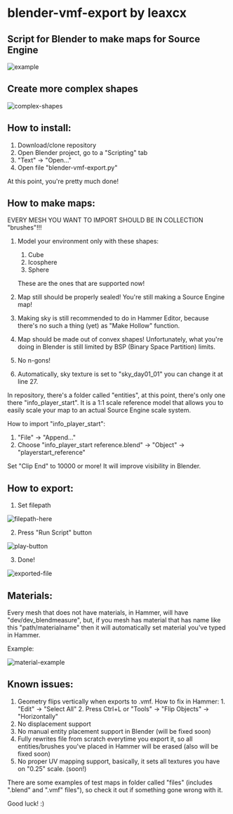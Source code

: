 # blender-vmf-export by leaxcx
## Script for Blender to make maps for Source Engine

![example](https://github.com/leaxcx/blender-vmf-export/assets/172221284/cd51ab54-43ab-44c2-afdd-36ca676b6cbd)

## Create more complex shapes

![complex-shapes](https://github.com/leaxcx/blender-vmf-export/assets/172221284/6b565c32-1b5a-44e2-b225-2cbda0232b24)
  

## How to install:
  1. Download/clone repository
  2. Open Blender project, go to a "Scripting" tab
  3. "Text" -> "Open..."
  4. Open file "blender-vmf-export.py"
     
  At this point, you're pretty much done!

## How to make maps:
  EVERY MESH YOU WANT TO IMPORT SHOULD BE IN COLLECTION "brushes"!!!
  1. Model your environment only with these shapes:
     1. Cube
     2. Icosphere
     3. Sphere
        
     These are the ones that are supported now!
  2. Map still should be properly sealed! You're still making a Source Engine map!
  3. Making sky is still recommended to do in Hammer Editor, because there's no such a thing (yet) as "Make Hollow" function.
  4. Map should be made out of convex shapes! Unfortunately, what you're doing in Blender is still limited by BSP (Binary Space Partition) limits.
  5. No n-gons!
  6. Automatically, sky texture is set to "sky_day01_01" you can change it at line 27.

In repository, there's a folder called "entities", at this point, there's only one there "info_player_start". It is a 1:1 scale reference model that allows you to easily scale your map to an actual Source Engine scale system.

  How to import "info_player_start":
   1. "File" -> "Append..."
   2. Choose "info_player_start reference.blend" -> "Object" -> "playerstart_reference"

Set "Clip End" to 10000 or more! It will improve visibility in Blender.

## How to export:
  1. Set filepath
     
![filepath-here](https://github.com/leaxcx/blender-vmf-export/assets/172221284/8736c61c-fe24-4b5f-8df0-95fb80c97fa3)

  2. Press "Run Script" button
  
![play-button](https://github.com/leaxcx/blender-vmf-export/assets/172221284/c31934da-ea8d-4c7c-a1d7-e62843d61090)

  3. Done!

![exported-file](https://github.com/leaxcx/blender-vmf-export/assets/172221284/a542f7be-d7c0-4633-83cc-da067d3f6e7c)

## Materials:
  Every mesh that does not have materials, in Hammer, will have "dev/dev_blendmeasure", but, if you mesh has material that has name like this "path/materialname" then it will automatically set material you've typed in Hammer.
  
  Example:

  ![material-example](https://github.com/leaxcx/blender-vmf-export/assets/172221284/749db8f1-423a-4cd5-b4fb-90f7cae7f265)

## Known issues:
  1. Geometry flips vertically when exports to .vmf. 
    How to fix in Hammer:
    1. "Edit" -> "Select All"
    2. Press Ctrl+L or "Tools" -> "Flip Objects" -> "Horizontally"
  2. No displacement support 
  3. No manual entity placement support in Blender (will be fixed soon)
  4. Fully rewrites file from scratch everytime you export it, so all entities/brushes you've placed in Hammer will be erased (also will be fixed soon)
  5. No proper UV mapping support, basically, it sets all textures you have on "0.25" scale. (soon!)

There are some examples of test maps in folder called "files" (includes ".blend" and ".vmf" files"), so check it out if something gone wrong with it.

Good luck! :)

